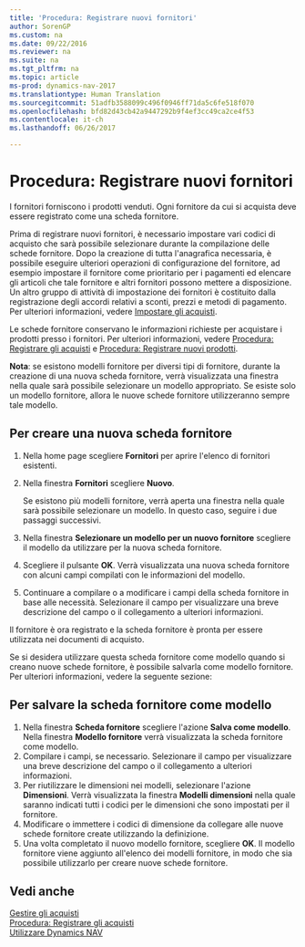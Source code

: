 ```yaml
---
title: 'Procedura: Registrare nuovi fornitori'
author: SorenGP
ms.custom: na
ms.date: 09/22/2016
ms.reviewer: na
ms.suite: na
ms.tgt_pltfrm: na
ms.topic: article
ms-prod: dynamics-nav-2017
ms.translationtype: Human Translation
ms.sourcegitcommit: 51adfb3588099c496f0946ff71da5c6fe518f070
ms.openlocfilehash: bfd82d43cb42a9447292b9f4ef3cc49ca2ce4f53
ms.contentlocale: it-ch
ms.lasthandoff: 06/26/2017

---
```


# <a name="how-to-register-new-vendors"></a>Procedura: Registrare nuovi fornitori
I fornitori forniscono i prodotti venduti. Ogni fornitore da cui si acquista deve essere registrato come una scheda fornitore.

Prima di registrare nuovi fornitori, è necessario impostare vari codici di acquisto che sarà possibile selezionare durante la compilazione delle schede fornitore. Dopo la creazione di tutta l'anagrafica necessaria, è possibile eseguire ulteriori operazioni di configurazione del fornitore, ad esempio impostare il fornitore come prioritario per i pagamenti ed elencare gli articoli che tale fornitore e altri fornitori possono mettere a disposizione. Un altro gruppo di attività di impostazione dei fornitori è costituito dalla registrazione degli accordi relativi a sconti, prezzi e metodi di pagamento. Per ulteriori informazioni, vedere [Impostare gli acquisti](purchasing-setup-purchasing.md).

Le schede fornitore conservano le informazioni richieste per acquistare i prodotti presso i fornitori. Per ulteriori informazioni, vedere [Procedura: Registrare gli acquisti](purchasing-how-record-purchases.md) e [Procedura: Registrare nuovi prodotti](inventory-how-register-new-products.md).

**Nota**: se esistono modelli fornitore per diversi tipi di fornitore, durante la creazione di una nuova scheda fornitore, verrà visualizzata una finestra nella quale sarà possibile selezionare un modello appropriato. Se esiste solo un modello fornitore, allora le nuove schede fornitore utilizzeranno sempre tale modello.

## <a name="to-create-a-new-vendor-card"></a>Per creare una nuova scheda fornitore
1. Nella home page scegliere **Fornitori** per aprire l'elenco di fornitori esistenti.  
2. Nella finestra **Fornitori** scegliere **Nuovo**.

    Se esistono più modelli fornitore, verrà aperta una finestra nella quale sarà possibile selezionare un modello. In questo caso, seguire i due passaggi successivi.
3. Nella finestra **Selezionare un modello per un nuovo fornitore** scegliere il modello da utilizzare per la nuova scheda fornitore.
4. Scegliere il pulsante **OK**. Verrà visualizzata una nuova scheda fornitore con alcuni campi compilati con le informazioni del modello.
5. Continuare a compilare o a modificare i campi della scheda fornitore in base alle necessità. Selezionare il campo per visualizzare una breve descrizione del campo o il collegamento a ulteriori informazioni.

Il fornitore è ora registrato e la scheda fornitore è pronta per essere utilizzata nei documenti di acquisto.

Se si desidera utilizzare questa scheda fornitore come modello quando si creano nuove schede fornitore, è possibile salvarla come modello fornitore. Per ulteriori informazioni, vedere la seguente sezione:

## <a name="to-save-the-vendor-card-as-a-template"></a>Per salvare la scheda fornitore come modello
1. Nella finestra **Scheda fornitore** scegliere l'azione **Salva come modello**. Nella finestra **Modello fornitore** verrà visualizzata la scheda fornitore come modello.
2. Compilare i campi, se necessario. Selezionare il campo per visualizzare una breve descrizione del campo o il collegamento a ulteriori informazioni.
3. Per riutilizzare le dimensioni nei modelli, selezionare l'azione **Dimensioni**. Verrà visualizzata la finestra **Modelli dimensioni** nella quale saranno indicati tutti i codici per le dimensioni che sono impostati per il fornitore.
4. Modificare o immettere i codici di dimensione da collegare alle nuove schede fornitore create utilizzando la definizione.
5. Una volta completato il nuovo modello fornitore, scegliere **OK**. Il modello fornitore viene aggiunto all'elenco dei modelli fornitore, in modo che sia possibile utilizzarlo per creare nuove schede fornitore.

## <a name="see-also"></a>Vedi anche
[Gestire gli acquisti](purchasing-manage-purchasing.md)  
[Procedura: Registrare gli acquisti](purchasing-how-record-purchases.md)   
[Utilizzare Dynamics NAV](ui-work-product.md)

